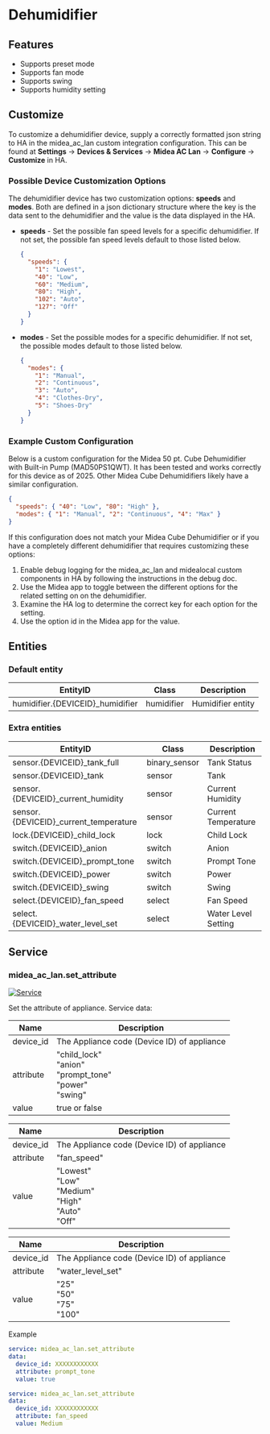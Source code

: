 # Dehumidifier

## Features

- Supports preset mode
- Supports fan mode
- Supports swing
- Supports humidity setting

## Customize

To customize a dehumidifier device, supply a correctly formatted json string to HA in the midea_ac_lan custom integration configuration. This can be found at **Settings** -> **Devices & Services** -> **Midea AC Lan** -> **Configure** -> **Customize** in HA.

### Possible Device Customization Options

The dehumidifier device has two customization options: **speeds** and **modes**. Both are defined in a json dictionary structure where the key is the data sent to the dehumidifier and the value is the data displayed in the HA.

- **speeds** - Set the possible fan speed levels for a specific dehumidifier. If not set, the possible fan speed levels default to those listed below.

  ```json
  {
    "speeds": {
      "1": "Lowest",
      "40": "Low",
      "60": "Medium",
      "80": "High",
      "102": "Auto",
      "127": "Off"
    }
  }
  ```

- **modes** - Set the possible modes for a specific dehumidifier. If not set, the possible modes default to those listed below.

  ```json
  {
    "modes": {
      "1": "Manual",
      "2": "Continuous",
      "3": "Auto",
      "4": "Clothes-Dry",
      "5": "Shoes-Dry"
    }
  }
  ```

### Example Custom Configuration

Below is a custom configuration for the Midea 50 pt. Cube Dehumidifier with Built-in Pump (MAD50PS1QWT). It has been tested and works correctly for this device as of 2025. Other Midea Cube Dehumidifiers likely have a similar configuration.

```json
{
  "speeds": { "40": "Low", "80": "High" },
  "modes": { "1": "Manual", "2": "Continuous", "4": "Max" }
}
```

If this configuration does not match your Midea Cube Dehumidifier or if you have a completely different dehumidifier that requires customizing these options:

1. Enable debug logging for the midea_ac_lan and midealocal custom components in HA by following the instructions in the debug doc.
2. Use the Midea app to toggle between the different options for the related setting on on the dehumidifier.
3. Examine the HA log to determine the correct key for each option for the setting.
4. Use the option id in the Midea app for the value.

## Entities

### Default entity

| EntityID                          | Class      | Description       |
| --------------------------------- | ---------- | ----------------- |
| humidifier.{DEVICEID}\_humidifier | humidifier | Humidifier entity |

### Extra entities

| EntityID                               | Class         | Description         |
| -------------------------------------- | ------------- | ------------------- |
| sensor.{DEVICEID}\_tank_full           | binary_sensor | Tank Status         |
| sensor.{DEVICEID}\_tank                | sensor        | Tank                |
| sensor.{DEVICEID}\_current_humidity    | sensor        | Current Humidity    |
| sensor.{DEVICEID}\_current_temperature | sensor        | Current Temperature |
| lock.{DEVICEID}\_child_lock            | lock          | Child Lock          |
| switch.{DEVICEID}\_anion               | switch        | Anion               |
| switch.{DEVICEID}\_prompt_tone         | switch        | Prompt Tone         |
| switch.{DEVICEID}\_power               | switch        | Power               |
| switch.{DEVICEID}\_swing               | switch        | Swing               |
| select.{DEVICEID}\_fan_speed           | select        | Fan Speed           |
| select.{DEVICEID}\_water_level_set     | select        | Water Level Setting |

## Service

### midea_ac_lan.set_attribute

[![Service](https://my.home-assistant.io/badges/developer_call_service.svg)](https://my.home-assistant.io/redirect/developer_call_service/?service=midea_ac_lan.set_attribute)

Set the attribute of appliance. Service data:

| Name      | Description                                                        |
| --------- | ------------------------------------------------------------------ |
| device_id | The Appliance code (Device ID) of appliance                        |
| attribute | "child_lock"<br/>"anion"<br/>"prompt_tone"<br/>"power"<br/>"swing" |
| value     | true or false                                                      |

| Name      | Description                                                     |
| --------- | --------------------------------------------------------------- |
| device_id | The Appliance code (Device ID) of appliance                     |
| attribute | "fan_speed"                                                     |
| value     | "Lowest"<br/>"Low"<br/>"Medium"<br/>"High"<br/>"Auto"<br/>"Off" |

| Name      | Description                                 |
| --------- | ------------------------------------------- |
| device_id | The Appliance code (Device ID) of appliance |
| attribute | "water_level_set"                           |
| value     | "25"<br/>"50"<br/>"75"<br/>"100"            |

Example

```yaml
service: midea_ac_lan.set_attribute
data:
  device_id: XXXXXXXXXXXX
  attribute: prompt_tone
  value: true
```

```yaml
service: midea_ac_lan.set_attribute
data:
  device_id: XXXXXXXXXXXX
  attribute: fan_speed
  value: Medium
```
